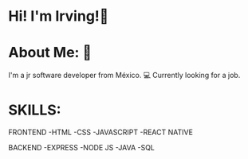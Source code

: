 # Hi! I'm Irving!👋

# About Me: 📑
I'm a jr software developer from México. 💻
Currently looking for a job.

# SKILLS:
FRONTEND
-HTML
-CSS
-JAVASCRIPT
-REACT NATIVE

BACKEND
-EXPRESS
-NODE JS
-JAVA
-SQL
